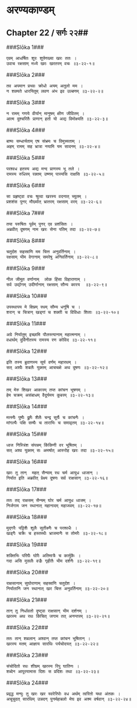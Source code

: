 अरण्यकाण्डम्
===============================


## Chapter 22  / सर्गः २२##


###Slōka 1###


    एवम् आधर्षितः शूरः शूर्पणख्या खरः ततः ।
    उवाच रक्षसाम् मध्ये खरः खरतरम् वचः ॥३-२२-१॥


###Slōka 2###


    तव अपमान प्रभवः क्रोधो अयम् अतुलो मम ।
    न शक्यते धारयितुम् लवण अंभ इव उल्बणम् ॥३-२२-२॥


###Slōka 3###


    न रामम् गणये वीर्यान् मानुषम् क्षीण जीवितम् ।
    आत्म दुश्चरितैः प्राणान् हतो यो अद्य विमोक्ष्यति ॥३-२२-३॥


###Slōka 4###


    बाष्पः सम्धार्यताम् एष संभ्रमः च विमुच्यताम् ।
    अहम् रामम् सह भ्रात्रा नयामि यम सादनम् ॥३-२२-४॥


###Slōka 5###


    परश्वध हतस्य अद्य मन्द प्राणस्य भू तले ।
    रामस्य रुधिरम् रक्तम् उष्णम् पास्यसि राक्षसि ॥३-२२-५॥


###Slōka 6###


    सा प्रहृष्ट्वा वचः श्रुत्वा खरस्य वदनात् च्युतम् ।
    प्रशशंस पुनर् मौर्ख्यात् भ्रातरम् रक्षसाम् वरम् ॥३-२२-६॥


###Slōka 7###


    तया परुषितः पूर्वम् पुनर् एव प्रशंसितः ।
    अब्रवीत् दूषणम् नाम खरः सेना पतिम् तदा ॥३-२२-७॥


###Slōka 8###


    चतुर्दश सहस्राणि मम चित्त अनुवर्तिनाम् ।
    रक्षसाम् भीम वेगानाम् समरेषु अनिवर्तिनाम् ॥३-२२-८॥


###Slōka 9###


    नील जीमूत वर्णानाम्  लोक हिंसा विहाराणाम् ।
    सर्व उद्योगम् उदीर्णानाम् रक्षसाम् सौम्य कारय  ॥३-२२-९॥


###Slōka 10###


    उपस्थापय मे क्षिप्रम् रथम् सौम्य धनूंषि च ।
    शरान् च चित्रान् खड्गां च शक्ती च विविधाः शिताः ॥३-२२-१०॥


###Slōka 11###


    अग्रे निर्यातुम् इच्छामि पौलस्त्यानाम् महात्मनाम् ।
    वधार्थम् दुर्विनीतस्य रामस्य रण कोविद ॥३-२२-११॥


###Slōka 12###


    इति तस्य ब्रुवाणस्य सूर्य वर्णम् महारथम् ।
    सत् अश्वैः शबलैः युक्तम् आचचक्षे अथ दूषणः ॥३-२२-१२॥


###Slōka 13###


    तम् मेरु शिखर आकारम् तप्त कांचन भूषणम् ।
    हेम चक्रम् असंबाधम् वैदूर्यमय कूबरम् ॥३-२२-१३॥


###Slōka 14###


    मत्स्यैः पुष्पैः द्रुमैः शैलैः चन्द्र सूर्यैः च कांचनैः ।
    मांगल्यैः पक्षि सम्घैः च ताराभिः च समावृतम् ॥३-२२-१४॥


###Slōka 15###


    ध्वज निस्त्रिंश संपन्नम् किंकिणी वर भूषितम् ।
    सत् अश्व युक्तम् सः अमर्षात् आरुरोह खरः तदा ॥३-२२-१५॥


###Slōka 16###


    खरः तु तान्  महत् सैन्याम् रथ चर्म आयुध ध्वजान् ।
    निर्यात इति अब्रवीत् प्रेक्ष्य दूषणः सर्व राक्षसान् ॥३-२२-१६॥


###Slōka 17###


    ततः तद् राक्षसम् सैन्यम् घोर चर्म आयुध ध्वजम् ।
    निर्जगाम जन स्थानात् महानादम् महाजवम् ॥३-२२-१७॥


###Slōka 18###


    मुद्गरैः पट्टिशैः शूलैः सुतीक्ष्णैः च परश्वधैः ।
    खड्गैः चक्रैः च हस्तस्थैः भ्राजमानैः स तोमरैः ॥३-२२-१८॥


###Slōka 19###


    शक्तिभिः परिघैः घोरैः अतिमात्रैः च कार्मुकैः ।
    गदा असि मुसलैः वज्रैः गृहीतैः भीम दर्शनैः ॥३-२२-१९॥


###Slōka 20###


    राक्षसानाम् सुघोराणाम् सहस्राणि चतुर्दश ।
    निर्यातानि जन स्थानात् खर चित्त अनुवर्तिनाम् ॥३-२२-२०॥


###Slōka 21###


    तान् तु निर्धावतो दृष्ट्वा राक्षसान् भीम दर्शनम् ।
    खरस्य अथ रथः किंचित् जगाम तत् अनन्तरम् ॥३-२२-२१॥


###Slōka 22###


    ततः तान् शबलान् अश्वान् तप्त कांचन भूषितान् ।
    खरस्य मतम् आज्ञाय सारथिः पर्यचोदयत् ॥३-२२-२२॥


###Slōka 23###


    संचोदितो रथः शीघ्रम् खरस्य रिपु घातिनः ।
    शब्देन आपूरयामास दिशः स प्रदिशः तथा ॥३-२२-२३॥


###Slōka 24###


    प्रवृद्ध मन्युः तु खरः खर स्वरेरिपोः वध अर्थम् त्वरितो यथा अंतकः ।
    अचूचुदत् सारथिम् उन्नदन् पुनर्महाबलो मेघ इव अश्म वर्षवान् ॥३-२२-२४॥


